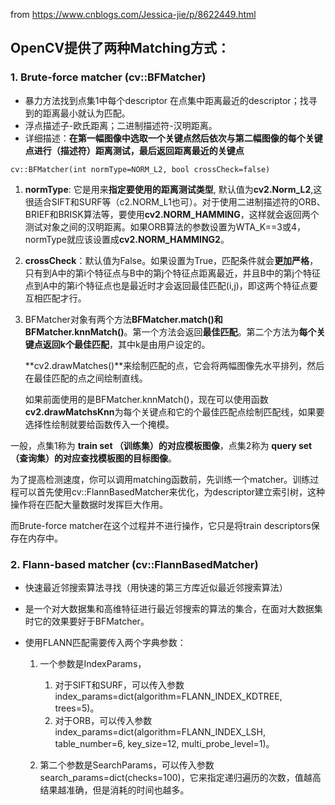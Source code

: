 from https://www.cnblogs.com/Jessica-jie/p/8622449.html

## OpenCV提供了两种Matching方式：

### 1. Brute-force matcher (cv::BFMatcher)

* 暴力方法找到点集1中每个descriptor 在点集中距离最近的descriptor；找寻到的距离最小就认为匹配。
* 浮点描述子-欧氏距离；二进制描述符-汉明距离。
* 详细描述：**在第一幅图像中选取一个关键点然后依次与第二幅图像的每个关键点进行（描述符）距离测试，最后返回距离最近的关键点**

`cv::BFMatcher(int normType=NORM_L2, bool crossCheck=false)`

1. **normType**: 它是用来**指定要使用的距离测试类型**, 默认值为**cv2.Norm_L2**,这很适合SIFT和SURF等（c2.NORM_L1也可）。对于使用二进制描述符的ORB、BRIEF和BRISK算法等，要使用**cv2.NORM_HAMMING**，这样就会返回两个测试对象之间的汉明距离。如果ORB算法的参数设置为WTA_K==3或4，normType就应该设置成**cv2.NORM_HAMMING2**。

2. **crossCheck**：默认值为False。如果设置为True，匹配条件就会**更加严格**，只有到A中的第i个特征点与B中的第j个特征点距离最近，并且B中的第j个特征点到A中的第i个特征点也是最近时才会返回最佳匹配(i,j)，即这两个特征点要互相匹配才行。

3. BFMatcher对象有两个方法**BFMatcher.match()**和**BFMatcher.knnMatch()**。第一个方法会返回**最佳匹配**。第二个方法为**每个关键点返回k个最佳匹配**，其中k是由用户设定的。

   **cv2.drawMatches()**来绘制匹配的点，它会将两幅图像先水平排列，然后在最佳匹配的点之间绘制直线。

   如果前面使用的是BFMatcher.knnMatch()，现在可以使用函数**cv2.drawMatchsKnn**为每个关键点和它的个最佳匹配点绘制匹配线，如果要选择性绘制就要给函数传入一个掩模。

一般，点集1称为 **train set （训练集）**的对应**模板图像**，点集2称为 **query set（查询集）**的对应查找模板图的**目标图像**。

为了提高检测速度，你可以调用matching函数前，先训练一个matcher。训练过程可以首先使用cv::FlannBasedMatcher来优化，为descriptor建立索引树，这种操作将在匹配大量数据时发挥巨大作用。

而Brute-force matcher在这个过程并不进行操作，它只是将train descriptors保存在内存中。



### 2. Flann-based matcher (cv::FlannBasedMatcher)

* 快速最近邻搜索算法寻找（用快速的第三方库近似最近邻搜索算法）

* 是一个对大数据集和高维特征进行最近邻搜索的算法的集合，在面对大数据集时它的效果要好于BFMatcher。

* 使用FLANN匹配需要传入两个字典参数：

  1. 一个参数是IndexParams，
     1. 对于SIFT和SURF，可以传入参数index_params=dict(algorithm=FLANN_INDEX_KDTREE, trees=5)。
     2. 对于ORB，可以传入参数index_params=dict(algorithm=FLANN_INDEX_LSH, table_number=6, key_size=12, multi_probe_level=1)。

  2. 第二个参数是SearchParams，可以传入参数search_params=dict(checks=100)，它来指定递归遍历的次数，值越高结果越准确，但是消耗的时间也越多。

